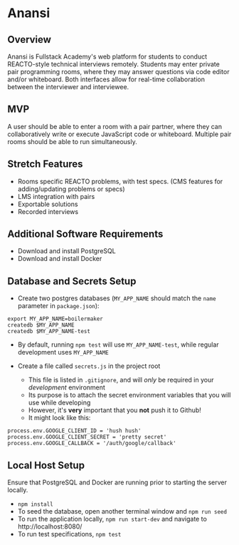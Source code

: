 # Anansi

## Overview

Anansi is Fullstack Academy's web platform for students to conduct REACTO-style technical interviews remotely. Students may enter private pair programming rooms, where they may answer questions via code editor and/or whiteboard. Both interfaces allow for real-time collaboration between the interviewer and interviewee.

## MVP

A user should be able to enter a room with a pair partner, where they can collaboratively write or execute JavaScript code or whiteboard. Multiple pair rooms should be able to run simultaneously. 

## Stretch Features

* Rooms specific REACTO problems, with test specs. (CMS features for adding/updating problems or specs)
* LMS integration with pairs
* Exportable solutions
* Recorded interviews

## Additional Software Requirements

* Download and install PostgreSQL
* Download and install Docker 

## Database and Secrets Setup

* Create two postgres databases (`MY_APP_NAME` should match the `name`
  parameter in `package.json`):

```
export MY_APP_NAME=boilermaker
createdb $MY_APP_NAME
createdb $MY_APP_NAME-test
```
* By default, running `npm test` will use `MY_APP_NAME-test`, while regular development uses `MY_APP_NAME`

* Create a file called `secrets.js` in the project root
  * This file is listed in `.gitignore`, and will _only_ be required in your _development_ environment
  * Its purpose is to attach the secret environment variables that you will use while developing
  * However, it's **very** important that you **not** push it to Github! 
  * It might look like this:

```
process.env.GOOGLE_CLIENT_ID = 'hush hush'
process.env.GOOGLE_CLIENT_SECRET = 'pretty secret'
process.env.GOOGLE_CALLBACK = '/auth/google/callback'
```

## Local Host Setup

Ensure that PostgreSQL and Docker are running prior to starting the server locally. 
 
* `npm install`
* To seed the database, open another terminal window and `npm run seed`
* To run the application locally, `npm run start-dev` and navigate to http://localhost:8080/
* To run test specifications, `npm test`
